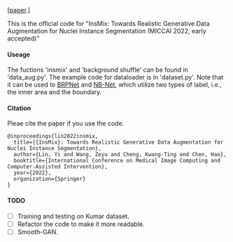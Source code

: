 [[paper](https://arxiv.org/abs/1905.06696).]

This is the official code for "InsMix: Towards Realistic Generative Data Augmentation for Nuclei Instance Segmentation (MICCAI 2022, early accepted)"

#### Useage
The fuctions 'insmix' and 'background shuffle' can be found in 'data_aug.py'.
The example code for dataloader is in 'dataset.py'. Note that it can be used to [BRPNet](https://github.com/csccsccsccsc/brpnet) and [NB-Net](https://github.com/easycui/nuclei_segmentation), which utilize two types of label, i.e., the inner area and the boundary.

#### Citation
Pleae cite the paper if you use the code.
```
@inproceedings{lin2022insmix,
  title={{InsMix}: Towards Realistic Generative Data Augmentation for Nuclei Instance Segmentation},
  author={Lin, Yi and Wang, Zeyu and Cheng, Kwang-Ting and Chen, Hao},
  booktitle={International Conference on Medical Image Computing and Computer-Assisted Intervention},
  year={2022},
  organization={Springer}
}
```
#### TODO
- [ ] Training and testing on Kumar dataset.
- [ ] Refactor the code to make it more readable.
- [ ] Smooth-GAN.
